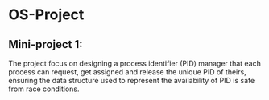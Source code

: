 # OS-Project

## Mini-project 1: 
The project focus on designing a process identifier (PID) manager that each process can request, get assigned and release the unique PID of theirs, ensuring the data structure used to represent the availability of PID is safe from race conditions.
